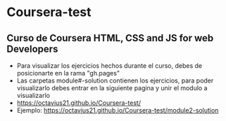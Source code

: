 # Coursera-test
## Curso de Coursera HTML, CSS and JS for web Developers
- Para visualizar los ejercicios hechos durante el curso, debes de posicionarte en la rama "gh.pages"
- Las carpetas module#-solution contienen los ejercicios, para poder visualizarlo debes entrar en la siguiente pagina y unir el modulo a visualizarlo
- https://octavius21.github.io/Coursera-test/
- Ejemplo: https://octavius21.github.io/Coursera-test/module2-solution

